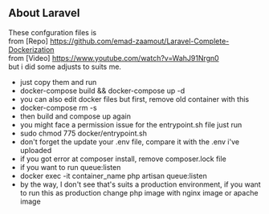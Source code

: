 
## About Laravel

These confguration files is <br />
from [Repo] https://github.com/emad-zaamout/Laravel-Complete-Dockerization <br />
from [Video] https://www.youtube.com/watch?v=WahJ91Nrgn0 <br />
but i did some adjusts to suits me.




- just copy them and run
- docker-compose build && docker-compose up -d
- you can also edit docker files but first, remove old container with this
- docker-compose rm -s
- then build and compose up again
- you might face a permission issue for the entrypoint.sh file just run
- sudo chmod 775 docker/entrypoint.sh
- don't forget the update your .env file, compare it with the .env i've uploaded
- if you got error at composer install, remove composer.lock file
- if you want to run queue:listen 
- docker exec -it container_name php artisan queue:listen
- by the way, I don't see that's suits a production environment, if you want to run this as production change php image with nginx image or apache image
